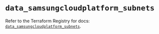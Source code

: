 # `data_samsungcloudplatform_subnets`

Refer to the Terraform Registry for docs: [`data_samsungcloudplatform_subnets`](https://registry.terraform.io/providers/samsungsdscloud/samsungcloudplatform/3.13.0/docs/data-sources/subnets).
